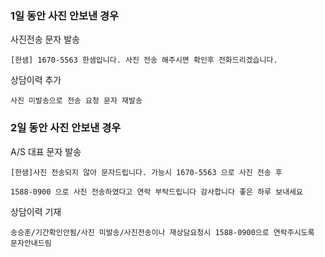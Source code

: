 ### 1일 동안 사진 안보낸 경우
사진전송 문자 발송
```
[한샘] 1670-5563 한샘입니다. 사진 전송 해주시면 확인후 전화드리겠습니다.
```

상담이력 추가
```
사진 미발송으로 전송 요청 문자 재발송
```

### 2일 동안 사진 안보낸 경우
A/S 대표 문자 발송
```
[한샘]사진 전송되지 않아 문자드립니다. 가능시 1670-5563 으로 사진 전송 후
```
```
1588-0900 으로 사진 전송하였다고 연락 부탁드립니다 감사합니다 좋은 하루 보내세요
```

상담이력 기재
```
송승훈/기간확인안됨/사진 미발송/사진전송이나 재상담요청시 1588-0900으로 연락주시도록 문자안내드림
```